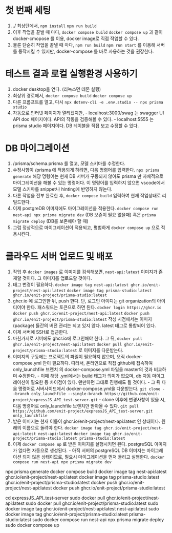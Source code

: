 # 첫 번째 세팅
  1. ./ 최상단에서,
    `npm install`
    `npm run build`
  2. 이후 작업을 끝낼 때 마다,
    `docker compose build`
    `docker compose up`
    과 같이 docker-cmopose 를 이용, docker image로 직접 작업할 수 있다.
  3. 물론 단순히 작업을 끝낼 때 마다,
    `npm run build`
    `npm run start`
    를 이용해 서버를 동작시킬 수 있지만, docker-compose 를 바로 사용하는 것을 권장한다.

# 테스트 결과 로컬 실행환경 사용하기
  1. docker desktop을 연다. (리눅스면 데몬 실행)
  2. 최상위 경로에서, 
    `docker compose build`
    `docker compose up`
  3. 다른 프롬프트를 열고, 다시 `npx dotenv-cli -e .env.studio -- npx prisma studio`
  4. 자동으로 인터넷 페이지가 열리겠지만,
    - localhost:3000/swag 는 swagger UI API doc 페이지이다. API의 작동을 검증해볼 수 있다.
    - localhost:5555 는 prisma studio 페이지이다. DB 테이블을 직접 보고 수정할 수 있다.

# DB 마이그레이션
  1. /prisma/schema.prisma 를 열고, 모델 스키마를 수정한다.
  2. 수정사항이 /prisma 에 적용되게 하려면, 다음 명령어를 입력한다.
    `npx prisma generate`
    해당 명령어는 현재 DB 서버가 구동되지 않아도 prisma 만 자체적으로 마이그레이션을 해볼 수 있는 명령어다.
    이 명령어를 입력하지 않으면 vscode에서 모델 스키마를 snippet나 hinting에 반영하지 않는다.
  3. 다른 작업을 전부 완료한 후, 
    `docker compose build`
    입력하여 현재 작업상태로 리빌드한다.
  4. 이제 postgreDB 이미지에도 마이그레이션을 적용한다.
    `docker compose run nest-api npx prisma migrate dev` (DB 보존이 필요 없을때)
    혹은 
    `prisma migrate deploy` (DB를 보존해야 할 때)
  5. 그럼 정상적으로 마이그레이션이 적용되고, 평범하게  `docker compose up` 으로 적용시킨다.

# 클라우드 서버 업로드 및 배포
  1. 작업 후 `docker images` 로 이미지를 검색해보면, `nest-api:latest` 이미지가 존재할 것이다. 그 이미지를 업로드할 것이다.
  2. 태그 변경이 필요하다.
    `docker image tag nest-api:latest ghcr.io/enit-project/nest-api:latest`
    `docker image tag prisma-studio:latest ghcr.io/enit-project/prisma-studio:latest`
  3. ghcr.io 에 로그인한 뒤, push 한다. 단, 로그인 아이디는 git organization의 아이디어야 한다. 패스워드는 토큰으로 하면 된다.
    `docker login https://ghcr.io`
    `docker push ghcr.io/enit-project/nest-api:latest` 
    `docker push ghcr.io/enit-project/prisma-studio:latest` 
    작성 시점에서는 이미지(package) 들간의 버전 관리는 되고 있지 않다. latest 태그로 통합되어 있다.
  4. 이제 서버에 SSH로 접근한다.
  5. 마찬가지로 서버에도 ghcr.io에 로그인해야 한다. 그 뒤,
    `docker pull ghcr.io/enit-project/nest-api:latest`
    `docker pull ghcr.io/enit-project/prisma-studio:latest` 
    로 이미지를 다운받는다.
  6. 이미지의 구동에는 프로젝트의 파일이 필요하지 않으며, 오직 docker-compose.yml 만이 필요하다. 따라서, 온라인으로 직접 github에 접속하여 only_launchfile 브랜치 의 docker-compose.yml 파일을 master의 것과 비교하며 수정한다. 
    - 이때 해당 .yml에서는 build 태그가 의미가 없으며, db 자동 마이그레이션이 필요한 등 차이점이 있다. 왠만하면 그대로 진행해도 될 것이다.
    - 그 뒤 다음 명령어로 서버사이드에서 docker-compose.yml을 다운받는다.
      `git clone --branch only_launchfile --single-branch https://github.com/enit-project/expressJS_API_test-server.git`
    - clone 이후에 변경사항이 있을 시, 다음 명령어로 only_launchfile 브랜치만 받아올 수 있다.
      `git pull https://github.com/enit-project/expressJS_API_test-server.git only_launchfile`
  7. 받은 이미지는 현재 이름이 ghcr.io/enit-project/nest-api:latest 인 상태이다. 원래의 이름으로 돌려야 한다.
    `docker image tag ghcr.io/enit-project/nest-api:latest nest-api:latest`
    `docker image tag ghcr.io/enit-project/prisma-studio:latest prisma-studio:latest`
  8. 이제 `docker compose up` 로 받은 이미지를 실행시키면 된다. postgreSQL 이미지가 없다면 자동으로 생성된다.
    - 아직 서버의 postgreSQL DB 이미지는 마이그레이션 되지 않은 상태이므로, 필요시 마이그레이션을 먼저 돌리고 실행한다.
      `docker compose run nest-api npx prisma migrate dev`

  npx prisma generate
  docker compose build
  docker image tag nest-api:latest ghcr.io/enit-project/nest-api:latest
  docker image tag prisma-studio:latest ghcr.io/enit-project/prisma-studio:latest
  docker push ghcr.io/enit-project/nest-api:latest
  docker push ghcr.io/enit-project/prisma-studio:latest

  cd expressJS_API_test-server
  sudo docker pull ghcr.io/enit-project/nest-api:latest
  sudo docker pull ghcr.io/enit-project/prisma-studio:latest
  sudo docker image tag ghcr.io/enit-project/nest-api:latest nest-api:latest
  sudo docker image tag ghcr.io/enit-project/prisma-studio:latest prisma-studio:latest
  sudo docker compose run nest-api npx prisma migrate deploy
  sudo docker compose up
